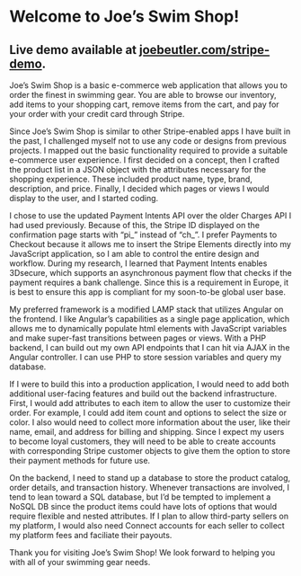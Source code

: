 # Welcome to Joe’s Swim Shop!

## Live demo available at [joebeutler.com/stripe-demo](https://joebeutler.com/stripe-demo).

Joe’s Swim Shop is a basic e-commerce web application that allows you to order the finest in swimming gear. You are able to browse our inventory, add items to your shopping cart, remove items from the cart, and pay for your order with your credit card through Stripe. 

Since Joe’s Swim Shop is similar to other Stripe-enabled apps I have built in the past, I challenged myself not to use any code or designs from previous projects. I mapped out the basic functionality required to provide a suitable e-commerce user experience. I first decided on a concept, then I crafted the product list in a JSON object with the attributes necessary for the shopping experience. These included product name, type, brand, description, and price. Finally, I decided which pages or views I would display to the user, and I started coding.

I chose to use the updated Payment Intents API over the older Charges API I had used previously. Because of this, the Stripe ID displayed on the confirmation page starts with “pi_” instead of “ch_”. I prefer Payments to Checkout because it allows me to insert the Stripe Elements directly into my JavaScript application, so I am able to control the entire design and workflow. During my research, I learned that Payment Intents enables 3Dsecure, which supports an asynchronous payment flow that checks if the payment requires a bank challenge. Since this is a requirement in Europe, it is best to ensure this app is compliant for my soon-to-be global user base.

My preferred framework is a modified LAMP stack that utilizes Angular on the frontend. I like Angular’s capabilities as a single page application, which allows me to dynamically populate html elements with JavaScript variables and make super-fast transitions between pages or views. With a PHP backend, I can build out my own API endpoints that I can hit via AJAX in the Angular controller. I can use PHP to store session variables and query my database.

If I were to build this into a production application, I would need to add both additional user-facing features and build out the backend infrastructure. First, I would add attributes to each item to allow the user to customize their order. For example, I could add item count and options to select the size or color. I also would need to collect more information about the user, like their name, email, and address for billing and shipping. Since I expect my users to become loyal customers, they will need to be able to create accounts with corresponding Stripe customer objects to give them the option to store their payment methods for future use.

On the backend, I need to stand up a database to store the product catalog, order details, and transaction history. Whenever transactions are involved, I tend to lean toward a SQL database, but I’d be tempted to implement a NoSQL DB since the product items could have lots of options that would require flexible and nested attributes. If I plan to allow third-party sellers on my platform, I would also need Connect accounts for each seller to collect my platform fees and faciliate their payouts.

Thank you for visiting Joe’s Swim Shop! We look forward to helping you with all of your swimming gear needs.
